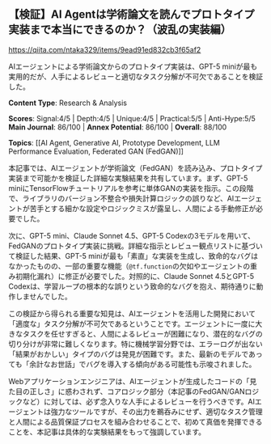 ## 【検証】AI Agentは学術論文を読んでプロトタイプ実装まで本当にできるのか？（波乱の実装編）

https://qiita.com/ntaka329/items/9ead91ed832cb3f65af2

AIエージェントによる学術論文からのプロトタイプ実装は、GPT-5 miniが最も実用的だが、人手によるレビューと適切なタスク分解が不可欠であることを検証した。

**Content Type**: Research & Analysis

**Scores**: Signal:4/5 | Depth:4/5 | Unique:4/5 | Practical:5/5 | Anti-Hype:5/5
**Main Journal**: 86/100 | **Annex Potential**: 86/100 | **Overall**: 88/100

**Topics**: [[AI Agent, Generative AI, Prototype Development, LLM Performance Evaluation, Federated GAN (FedGAN)]]

本記事では、AIエージェントが学術論文（FedGAN）を読み込み、プロトタイプ実装まで可能かを検証した詳細な実験結果を共有しています。まず、GPT-5 miniにTensorFlowチュートリアルを参考に単体GANの実装を指示。この段階で、ライブラリのバージョン不整合や損失計算ロジックの誤りなど、AIエージェントが苦手とする細かな設定やロジックミスが露呈し、人間による手動修正が必要でした。

次に、GPT-5 mini、Claude Sonnet 4.5、GPT-5 Codexの3モデルを用いて、FedGANのプロトタイプ実装に挑戦。詳細な指示とレビュー観点リストに基づいて検証した結果、GPT-5 miniが最も「素直」な実装を生成し、致命的なバグはなかったものの、一部の重要な機能（`@tf.function`の欠如やエージェントの重み初期化漏れ）に修正が必要でした。対照的に、Claude Sonnet 4.5とGPT-5 Codexは、学習ループの根本的な誤りという致命的なバグを抱え、期待通りに動作しませんでした。

この検証から得られる重要な知見は、AIエージェントを活用した開発において「適度な」タスク分解が不可欠であるということです。エージェントに一度に大きなタスクを任せすぎると、人間によるレビューが困難になり、潜在的なバグの切り分けが非常に難しくなります。特に機械学習分野では、エラーログが出ない「結果がおかしい」タイプのバグは発見が困難です。また、最新のモデルであっても「余計なお世話」でバグを導入する傾向がある可能性も示唆されました。

Webアプリケーションエンジニアは、AIエージェントが生成したコードの「見た目の正しさ」に惑わされず、コアロジック部分（本記事のFedGAN/GANロジックなど）に対しては、必ず念入りな人手によるレビューを行うべきです。AIエージェントは強力なツールですが、その出力を鵜呑みにせず、適切なタスク管理と人間による品質保証プロセスを組み合わせることで、初めて真価を発揮できることを、本記事は具体的な実験結果をもって強調しています。